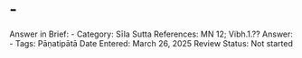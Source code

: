 # -

Answer in Brief: -
 Category: Sīla
Sutta References: MN 12; Vibh.1.??
Answer: -
Tags: Pāṇatipātā
Date Entered: March 26, 2025
Review Status: Not started
